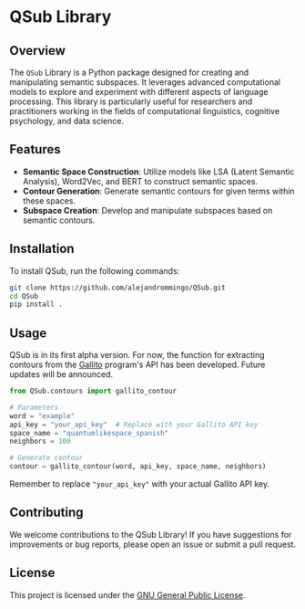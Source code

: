 # QSub Library

## Overview

The `QSub` Library is a Python package designed for creating and manipulating semantic subspaces. It leverages advanced computational models to explore and experiment with different aspects of language processing. This library is particularly useful for researchers and practitioners working in the fields of computational linguistics, cognitive psychology, and data science.

## Features

- **Semantic Space Construction**: Utilize models like LSA (Latent Semantic Analysis), Word2Vec, and BERT to construct semantic spaces.
- **Contour Generation**: Generate semantic contours for given terms within these spaces.
- **Subspace Creation**: Develop and manipulate subspaces based on semantic contours.

## Installation

To install QSub, run the following commands:

```bash
git clone https://github.com/alejandrommingo/QSub.git
cd QSub
pip install .
```

## Usage

QSub is in its first alpha version. For now, the function for extracting contours from the [Gallito](https://psicoee.uned.es/quantumlikespace/especifications/ASSE_searchBySimpleProjectionInGTFS.aspx) program's API has been developed. Future updates will be announced.

```python
from QSub.contours import gallito_contour

# Parameters
word = "example"
api_key = "your_api_key"  # Replace with your Gallito API key
space_name = "quantumlikespace_spanish"
neighbors = 100

# Generate contour
contour = gallito_contour(word, api_key, space_name, neighbors)
```

Remember to replace `"your_api_key"` with your actual Gallito API key.

## Contributing

We welcome contributions to the QSub Library! If you have suggestions for improvements or bug reports, please open an issue or submit a pull request.

## License

This project is licensed under the [GNU General Public License](LICENSE).
